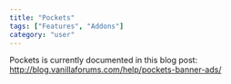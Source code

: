 ```yaml
---
title: "Pockets"
tags: ["Features", "Addons"]
category: "user"
---
```


Pockets is currently documented in this blog post: http://blog.vanillaforums.com/help/pockets-banner-ads/
